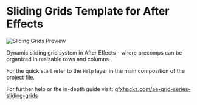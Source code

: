 # Sliding Grids Template for After Effects

![Sliding Grids Preview](https://gfxhacks.com/content/images/2022/03/GYA-TEMPLATE-MondrianGrid-v01-Sampler-v01a-480.gif)

Dynamic sliding grid system in After Effects - where precomps can be organized in resizable rows and columns.

For the quick start refer to the `Help` layer in the main composition of the project file.

For further help or the in-depth guide visit: [gfxhacks.com/ae-grid-series-sliding-grids](https://gfxhacks.com/ae-grid-series-sliding-grids)
